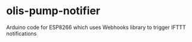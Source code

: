 # olis-pump-notifier
Arduino code for ESP8266 which uses Webhooks library to trigger IFTTT notifications
